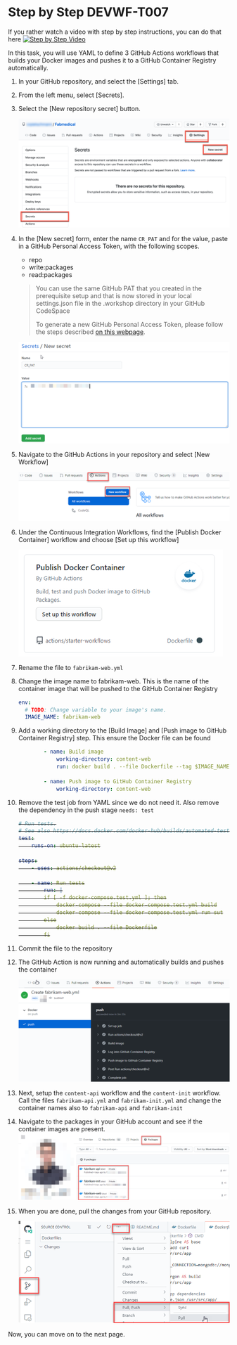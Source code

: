 # Step by Step DEVWF-T007

If you rather watch a video with step by step instructions, you can do that here
[![Step by Step Video](https://img.youtube.com/vi/2FgK5SNVFCA/0.jpg)](https://www.youtube.com/watch?v=2FgK5SNVFCA)

In this task, you will use YAML to define 3 GitHub Actions workflows that builds your Docker images and pushes it to a GitHub Container Registry automatically.

1. In your GitHub repository, and select the [Settings] tab.

2. From the left menu, select [Secrets].

3. Select the [New repository secret] button.

    ![Settings link, Secrets link, and New secret button are highlighted.](https://raw.githubusercontent.com/CloudLabsAI-Azure/AIW-DevOps/main/Assets/2020-08-24-21-45-42.png)

4. In the [New secret] form, enter the name `CR_PAT` and for the value, paste in a GitHub Personal Access Token, with the following scopes.

    * repo
    * write:packages
    * read:packages

    > You can use the same GitHub PAT that you created in the prerequisite setup and that is now stored in your local settings.json file in the .workshop directory in your GitHub CodeSpace
    >
    > To generate a new GitHub Personal Access Token, please follow the steps described [on this webpage](https://docs.github.com/en/free-pro-team@latest/github/authenticating-to-github/creating-a-personal-access-token).

    ![A screen that show how to add a new secret](https://raw.githubusercontent.com/CloudLabsAI-Azure/AIW-DevOps/main/Assets/newsecret.png)

5. Navigate to the GitHub Actions in your repository and select [New Workflow]

    ![A screen that shows how to start a new Workflow for GitHub Actions](https://raw.githubusercontent.com/CloudLabsAI-Azure/AIW-DevOps/main/Assets/newworkflow.png)

6. Under the Continuous Integration Workflows, find the [Publish Docker Container] workflow and choose [Set up this workflow]

    ![A screenshot of the GitHub Action for Publishing Docker Files](https://raw.githubusercontent.com/CloudLabsAI-Azure/AIW-DevOps/main/Assets/PublishDocker.png)

7. Rename the file to `fabrikam-web.yml`
8. Change the image name to fabrikam-web. This is the name of the container image that will be pushed to the GitHub Container Registry

    ```YAML
    env:
      # TODO: Change variable to your image's name.
      IMAGE_NAME: fabrikam-web
    ```

9. Add a working directory to the [Build Image] and [Push image to GitHub Container Registry] step. This ensure the Docker file can be found

    ```YAML
            - name: Build image
                working-directory: content-web
                run: docker build . --file Dockerfile --tag $IMAGE_NAME

            - name: Push image to GitHub Container Registry
                working-directory: content-web
    ```

10. Remove the test job from YAML since we do not need it. Also remove the dependency in the push stage `needs: test`
    <s>
    ```YAML
    # Run tests.
    # See also https://docs.docker.com/docker-hub/builds/automated-testing/
    test:
        runs-on: ubuntu-latest

    steps:
        - uses: actions/checkout@v2

        - name: Run tests
            run: |
            if [ -f docker-compose.test.yml ]; then
                docker-compose --file docker-compose.test.yml build
                docker-compose --file docker-compose.test.yml run sut
            else
                docker build . --file Dockerfile
            fi
    ```
    </s>

11. Commit the file to the repository
12. The GitHub Action is now running and automatically builds and pushes the container

    ![Screen that shows that the GitHub action build succeeded](https://raw.githubusercontent.com/CloudLabsAI-Azure/AIW-DevOps/main/Assets/buildsucceed.png)

13. Next, setup the `content-api` workflow and the `content-init` workflow. Call the files `fabrikam-api.yml` and `fabrikam-init.yml` and change the container names also to `fabrikam-api` and `fabrikam-init`

14. Navigate to the packages in your GitHub account and see if the container images are present.
    ![Overview of all packages of a GitHub account](https://raw.githubusercontent.com/CloudLabsAI-Azure/AIW-DevOps/main/Assets/packages.png)

15. When you are done, pull the changes from your GitHub repository.

    ![](https://raw.githubusercontent.com/CloudLabsAI-Azure/AIW-DevOps/main/Assets/2020-10-05-12-10-11.png)
    
 Now, you can move on to the next page.
